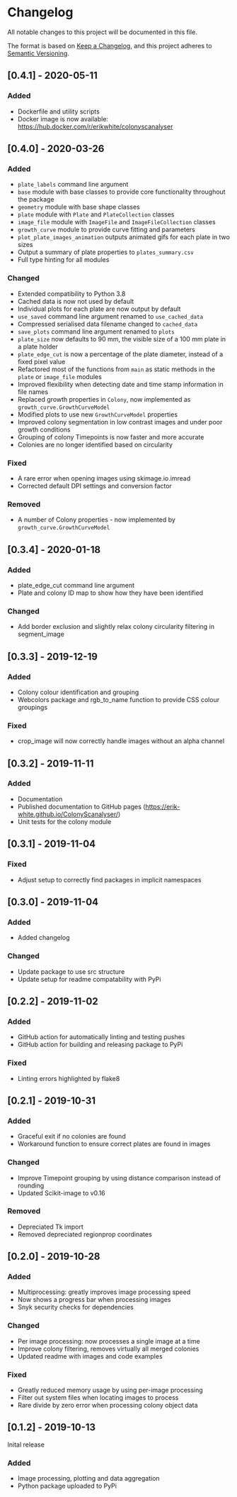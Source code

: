 # Changelog
All notable changes to this project will be documented in this file.

The format is based on [Keep a Changelog](https://keepachangelog.com/en/1.0.0/),
and this project adheres to [Semantic Versioning](https://semver.org/spec/v2.0.0.html).

## [0.4.1] - 2020-05-11
### Added
- Dockerfile and utility scripts
- Docker image is now available: https://hub.docker.com/r/erikwhite/colonyscanalyser
## [0.4.0] - 2020-03-26
### Added
- `plate_labels` command line argument
- `base` module with base classes to provide core functionality throughout the package
- `geometry` module with base shape classes
- `plate` module with `Plate` and `PlateCollection` classes
- `image_file` module with `ImageFile` and `ImageFileCollection` classes
- `growth_curve` module to provide curve fitting and parameters
- `plot_plate_images_animation` outputs animated gifs for each plate in two sizes
- Output a summary of plate properties to `plates_summary.csv`
- Full type hinting for all modules
### Changed
- Extended compatibility to Python 3.8
- Cached data is now not used by default
- Individual plots for each plate are now output by default
- `use_saved` command line argument renamed to `use_cached_data`
- Compressed serialised data filename changed to `cached_data`
- `save_plots` command line argument renamed to `plots`
- `plate_size` now defaults to 90 mm, the visible size of a 100 mm plate in a plate holder
- `plate_edge_cut` is now a percentage of the plate diameter, instead of a fixed pixel value
- Refactored most of the functions from `main` as static methods in the `plate` or `image_file` modules
- Improved flexibility when detecting date and time stamp information in file names
- Replaced growth properties in `Colony`, now implemented as `growth_curve.GrowthCurveModel`
- Modified plots to use new `GrowthCurveModel` properties
- Improved colony segmentation in low contrast images and under poor growth conditions
- Grouping of colony Timepoints is now faster and more accurate
- Colonies are no longer identified based on circularity
### Fixed
- A rare error when opening images using skimage.io.imread
- Corrected default DPI settings and conversion factor
### Removed
- A number of Colony properties - now implemented by `growth_curve.GrowthCurveModel`

## [0.3.4] - 2020-01-18
### Added
- plate_edge_cut command line argument
- Plate and colony ID map to show how they have been identified
### Changed
- Add border exclusion and slightly relax colony circularity filtering in segment_image

## [0.3.3] - 2019-12-19
### Added
- Colony colour identification and grouping
- Webcolors package and rgb_to_name function to provide CSS colour groupings
### Fixed
- crop_image will now correctly handle images without an alpha channel

## [0.3.2] - 2019-11-11
### Added
- Documentation
- Published documentation to GitHub pages (https://erik-white.github.io/ColonyScanalyser/)
- Unit tests for the colony module

## [0.3.1] - 2019-11-04
### Fixed
- Adjust setup to correctly find packages in implicit namespaces

## [0.3.0] - 2019-11-04
### Added
- Added changelog
### Changed
- Update package to use src structure
- Update setup for readme compatability with PyPi

## [0.2.2] - 2019-11-02
### Added
- GitHub action for automatically linting and testing pushes
- GitHub action for building and releasing package to PyPi
### Fixed
- Linting errors highlighted by flake8

## [0.2.1] - 2019-10-31
### Added
- Graceful exit if no colonies are found
- Workaround function to ensure correct plates are found in images
### Changed
- Improve Timepoint grouping by using distance comparison instead of rounding
- Updated Scikit-image to v0.16
### Removed
- Depreciated Tk import
- Removed depreciated regionprop coordinates

## [0.2.0] - 2019-10-28
### Added
- Multiprocessing: greatly improves image processing speed
- Now shows a progress bar when processing images
- Snyk security checks for dependencies
### Changed
- Per image processing: now processes a single image at a time
- Improve colony filtering, removes virtually all merged colonies
- Updated readme with images and code examples
### Fixed
- Greatly reduced memory usage by using per-image processing
- Filter out system files when locating images to process
- Rare divide by zero error when processing colony object data

## [0.1.2] - 2019-10-13
Inital release
### Added
- Image processing, plotting and data aggregation
- Python package uploaded to PyPi